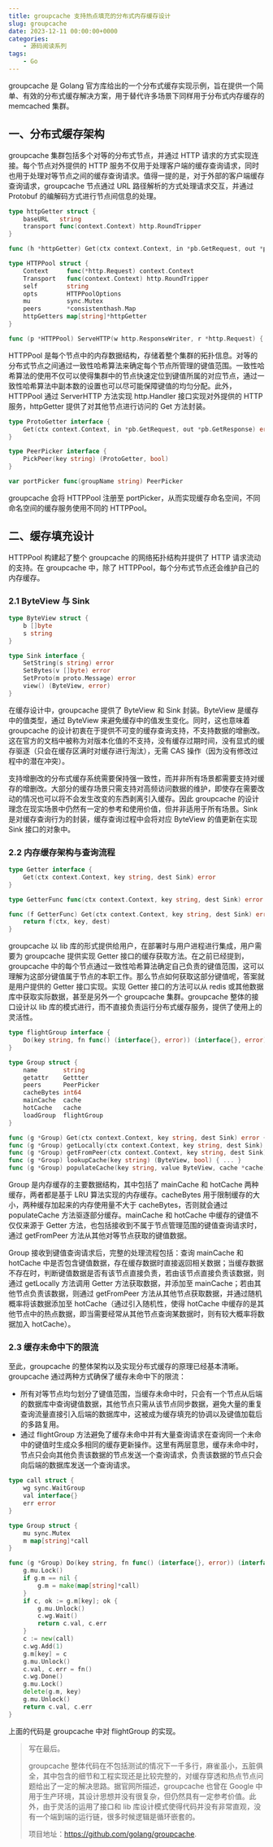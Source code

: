 ```yaml
---
title: groupcache 支持热点填充的分布式内存缓存设计
slug: groupcache
date: 2023-12-11 00:00:00+0000
categories:
    - 源码阅读系列
tags:
    - Go
---
```


groupcache 是 Golang 官方库给出的一个分布式缓存实现示例，旨在提供一个简单、有效的分布式缓存解决方案，用于替代许多场景下同样用于分布式内存缓存的 memcached 集群。
## 一、分布式缓存架构

groupcache 集群包括多个对等的分布式节点，并通过 HTTP 请求的方式实现连接。每个节点对外提供的 HTTP 服务不仅用于处理客户端的缓存查询请求，同时也用于处理对等节点之间的缓存查询请求。值得一提的是，对于外部的客户端缓存查询请求，groupcache 节点通过 URL 路径解析的方式处理请求交互，并通过 Protobuf 的编解码方式进行节点间信息的处理。

```Go
type httpGetter struct {
    baseURL   string
    transport func(context.Context) http.RoundTripper
}

func (h *httpGetter) Get(ctx context.Context, in *pb.GetRequest, out *pb.GetResponse) error { ... }

type HTTPPool struct {
    Context     func(*http.Request) context.Context
    Transport   func(context.Context) http.RoundTripper
    self        string
    opts        HTTPPoolOptions
    mu          sync.Mutex
    peers       *consistenthash.Map
    httpGetters map[string]*httpGetter
}

func (p *HTTPPool) ServeHTTP(w http.ResponseWriter, r *http.Request) { ... }
```

HTTPPool 是每个节点中的内存数据结构，存储着整个集群的拓扑信息。对等的分布式节点之间通过一致性哈希算法来确定每个节点所管理的键值范围。一致性哈希算法的使用不仅可以使得集群中的节点快速定位到键值所属的对应节点，通过一致性哈希算法中副本数的设置也可以尽可能保障键值的均匀分配。此外，HTTPPool 通过 ServerHTTP 方法实现 http.Handler 接口实现对外提供的 HTTP 服务，httpGetter 提供了对其他节点进行访问的 Get 方法封装。

```Go
type ProtoGetter interface {
    Get(ctx context.Context, in *pb.GetRequest, out *pb.GetResponse) error
}

type PeerPicker interface {
    PickPeer(key string) (ProtoGetter, bool)
}

var portPicker func(groupName string) PeerPicker
```

groupcache 会将 HTTPPool 注册至 portPicker，从而实现缓存命名空间，不同命名空间的缓存服务使用不同的 HTTPPool。
## 二、缓存填充设计

HTTPPool 构建起了整个 groupcache 的网络拓扑结构并提供了 HTTP 请求流动的支持。在 groupcache 中，除了 HTTPPool，每个分布式节点还会维护自己的内存缓存。
### 2.1 ByteView 与 Sink

```Go
type ByteView struct {
    b []byte
    s string
}

type Sink interface {
    SetString(s string) error
    SetBytes(v []byte) error
    SetProto(m proto.Message) error
    view() (ByteView, error)
}
```

在缓存设计中，groupcache 提供了 ByteView 和 Sink 封装。ByteView 是缓存中的值类型，通过 ByteView 来避免缓存中的值发生变化。同时，这也意味着 groupcache 的设计初衷在于提供不可变的缓存查询支持，不支持数据的增删改。这在官方的文档中被称为对版本化值的不支持，没有缓存过期时间，没有显式的缓存驱逐（只会在缓存区满时对缓存进行淘汰），无需 CAS 操作（因为没有修改过程中的潜在冲突）。

支持增删改的分布式缓存系统需要保持强一致性，而并非所有场景都需要支持对缓存的增删改。大部分的缓存场景只需支持对高频访问数据的维护，即使存在需要改动的情况也可以将不会发生改变的东西剥离引入缓存。因此 groupcache 的设计理念在现实场景中仍然有一定的参考和使用价值，但并非适用于所有场景。Sink 是对缓存查询行为的封装，缓存查询过程中会将对应 ByteView 的值更新在实现 Sink 接口的对象中。
### 2.2 内存缓存架构与查询流程

```Go
type Getter interface {
    Get(ctx context.Context, key string, dest Sink) error
}

type GetterFunc func(ctx context.Context, key string, dest Sink) error

func (f GetterFunc) Get(ctx context.Context, key string, dest Sink) error {
    return f(ctx, key, dest)
}
```

groupcache 以 lib 库的形式提供给用户，在部署时与用户进程进行集成，用户需要为 groupcache 提供实现 Getter 接口的缓存获取方法。在之前已经提到，groupcache 中的每个节点通过一致性哈希算法确定自己负责的键值范围，这可以理解为这部分键值属于节点的本职工作。那么节点如何获取这部分键值呢，答案就是用户提供的 Getter 接口实现。实现 Getter 接口的方法可以从 redis 或其他数据库中获取实际数据，甚至是另外一个 groupcache 集群。groupcache 整体的接口设计以 lib 库的模式进行，而不直接负责运行分布式缓存服务，提供了使用上的灵活性。

```Go
type flightGroup interface {
    Do(key string, fn func() (interface{}, error)) (interface{}, error)
}

type Group struct {
    name       string
    getattr    Gettter
    peers      PeerPicker
    cacheBytes int64
    mainCache  cache
    hotCache   cache
    loadGroup  flightGroup
}

func (g *Group) Get(ctx context.Context, key string, dest Sink) error { ... }
func (g *Group) getLocally(ctx context.Context, key string, dest Sink) (ByteView, error) { ... }
func (g *Group) getFromPeer(ctx context.Context, key string, dest Sink) (ByteView, error) { ... }
func (g *Group) lookupCache(key string) (ByteView, bool) { ... }
func (g *Group) populateCache(key string, value ByteView, cache *cache) { ... }
```

Group 是内存缓存的主要数据结构，其中包括了 mainCache 和 hotCache 两种缓存，两者都是基于 LRU 算法实现的内存缓存。cacheBytes 用于限制缓存的大小，两种缓存加起来的内存使用量不大于 cacheBytes，否则就会通过 populateCache 方法驱逐部分缓存。mainCache 和 hotCache 中缓存的键值不仅仅来源于 Getter 方法，也包括接收到不属于节点管理范围的键值查询请求时，通过 getFromPeer 方法从其他对等节点获取的键值数据。

Group 接收到键值查询请求后，完整的处理流程包括：查询 mainCache 和 hotCache 中是否包含键值数据，存在缓存数据时直接返回相关数据；当缓存数据不存在时，判断键值数据是否有该节点直接负责，若由该节点直接负责该数据，则通过 getLocally 方法调用 Getter 方法获取数据，并添加至 mainCache；若由其他节点负责该数据，则通过 getFromPeer 方法从其他节点获取数据，并通过随机概率将该数据添加至 hotCache（通过引入随机性，使得 hotCache 中缓存的是其他节点中的热点数据，即当需要经常从其他节点查询某数据时，则有较大概率将数据加入 hotCache）。
### 2.3 缓存未命中下的限流

至此，groupcache 的整体架构以及实现分布式缓存的原理已经基本清晰。groupcache 通过两种方式确保了缓存未命中下的限流：

* 所有对等节点均匀划分了键值范围，当缓存未命中时，只会有一个节点从后端的数据库中查询键值数据，其他节点只需从该节点同步数据，避免大量的重复查询流量直接引入后端的数据库中，这被成为缓存填充的协调以及键值加载后的多路复用。
* 通过 flightGroup 方法避免了缓存未命中并有大量查询请求在查询同一个未命中的键值时生成众多相同的缓存更新操作。这里有两层意思，缓存未命中时，节点只会向其他负责该数据的节点发送一个查询请求，负责该数据的节点只会向后端的数据库发送一个查询请求。

```Go
type call struct {
    wg sync.WaitGroup
    val interface{}
    err error
}

type Group struct {
    mu sync.Mutex
    m map[string]*call
}

func (g *Group) Do(key string, fn func() (interface{}, error)) (interface{}, error) {
    g.mu.Lock()
    if g.m == nil {
        g.m = make(map[string]*call)
    }
    if c, ok := g.m[key]; ok {
        g.mu.Unlock()
        c.wg.Wait()
        return c.val, c.err
    }
    c := new(call)
    c.wg.Add(1)
    g.m[key] = c
    g.mu.Unlock()
    c.val, c.err = fn()
    c.wg.Done()
    g.mu.Lock()
    delete(g.m, key)
    g.mu.Unlock()
    return c.val, c.err
}
```

上面的代码是 groupcache 中对 flightGroup 的实现。

> 写在最后。
> 
> groupcache 整体代码在不包括测试的情况下一千多行，麻雀虽小，五脏俱全，其中包含的细节和工程实现还是比较完整的，对缓存穿透和热点节点问题给出了一定的解决思路。据官网所描述，groupcache 也曾在 Google 中用于生产环境，其设计思想并没有很复杂，但仍然具有一定参考价值。此外，由于灵活的运用了接口和 lib 库设计模式使得代码并没有非常直观，没有一个端到端的运行链，很多时候逻辑是循环嵌套的。
> 
> 项目地址：https://github.com/golang/groupcache.